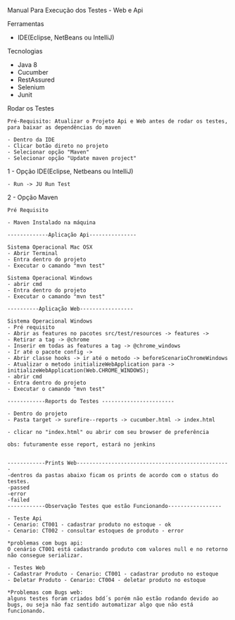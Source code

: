 Manual Para Execução dos Testes - Web e Api


Ferramentas

- IDE(Eclipse, NetBeans ou IntelliJ)

Tecnologias 

- Java 8
- Cucumber
- RestAssured
- Selenium
- Junit

Rodar os Testes

	Pré-Requisito: Atualizar o Projeto Api e Web antes de rodar os testes, para baixar as dependências do maven
	
	- Dentro da IDE
	- Clicar botão direto no projeto
	- Selecionar opção "Maven"
	- Selecionar opção "Update maven project"
	
1 - Opção IDE(Eclipse, Netbeans ou IntelliJ)

	- Run -> JU Run Test
	
2 - Opção Maven

	Pré Requisito 
	
	- Maven Instalado na máquina 
	
	-------------Aplicação Api--------------- 
	
	Sistema Operacional Mac OSX
	- Abrir Terminal
	- Entra dentro do projeto
	- Executar o camando "mvn test"
	
	Sistema Operacional Windows
	- abrir cmd 
	- Entra dentro do projeto
	- Executar o camando "mvn test"
	
	----------Aplicação Web----------------- 
		
	Sistema Operacional Windows
	- Pré requisito
	- Abrir as features no pacotes src/test/resources -> features -> 
	- Retirar a tag -> @chrome
	- Inserir em todas as features a tag -> @chrome_windows
	- Ir até o pacote config -> 
	- Abrir classe hooks -> ir até o metodo -> beforeScenarioChromeWindows
	- Atualizar o metodo initializeWebApplication para -> initializeWebApplication(Web.CHROME_WINDOWS);
	- abrir cmd 
	- Entra dentro do projeto
	- Executar o camando "mvn test"
	
	------------Reports do Testes -----------------------
	
	- Dentro do projeto
	- Pasta target -> surefire--reports -> cucumber.html -> index.html
	
	- clicar no "index.html" ou abrir com seu browser de preferência
	
	obs: futuramente esse report, estará no jenkins
	
	
	------------Prints Web-------------------------------------------------
	-dentros da pastas abaixo ficam os prints de acordo com o status do testes. 
	-passed
	-error
	-failed
	------------Observação Testes que estão Funcionando-----------------
	
	- Teste Api
	- Cenario: CT001 - cadastrar produto no estoque - ok
	- Cenario: CT002 - consultar estoques de produto - error
	
	*problemas com bugs api:
	O cenário CT001 está cadastrando produto com valores null e no retorno não consegue serializar.
	
	- Testes Web
	- Cadastrar Produto - Cenario: CT001 - cadastrar produto no estoque
	- Deletar Produto - Cenario: CT004 - deletar produto no estoque
	
	*Problemas com Bugs web:
	alguns testes foram criados bdd´s porém não estão rodando devido ao bugs, ou seja não faz sentido automatizar algo que não está         funcionando.
	
